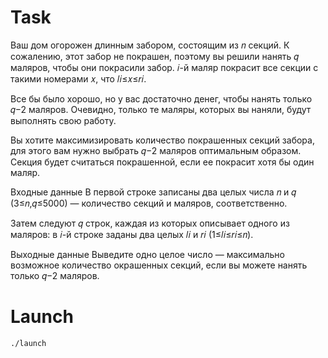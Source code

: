 # Task

Ваш дом огорожен длинным забором, состоящим из 𝑛 секций. К сожалению, этот забор не покрашен, поэтому вы решили нанять 𝑞 маляров, чтобы они покрасили забор. 𝑖-й маляр покрасит все секции с такими номерами 𝑥, что 𝑙𝑖≤𝑥≤𝑟𝑖.

Все бы было хорошо, но у вас достаточно денег, чтобы нанять только 𝑞−2 маляров. Очевидно, только те маляры, которых вы наняли, будут выполнять свою работу.

Вы хотите максимизировать количество покрашенных секций забора, для этого вам нужно выбрать 𝑞−2 маляров оптимальным образом. Секция будет считаться покрашенной, если ее покрасит хотя бы один маляр.

Входные данные
В первой строке записаны два целых числа 𝑛 и 𝑞 (3≤𝑛,𝑞≤5000) — количество секций и маляров, соответственно.

Затем следуют 𝑞 строк, каждая из которых описывает одного из маляров: в 𝑖-й строке заданы два целых 𝑙𝑖 и 𝑟𝑖 (1≤𝑙𝑖≤𝑟𝑖≤𝑛).

Выходные данные
Выведите одно целое число — максимально возможное количество окрашенных секций, если вы можете нанять только 𝑞−2 маляров.

# Launch

`./launch`